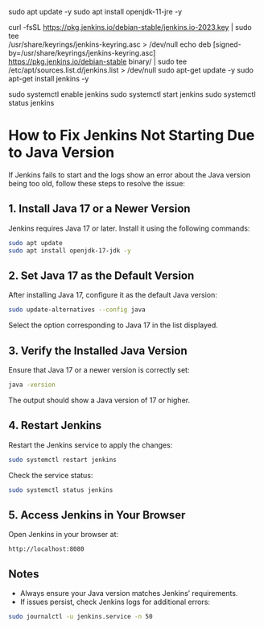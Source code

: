 

sudo apt update -y
sudo apt install openjdk-11-jre -y

curl -fsSL https://pkg.jenkins.io/debian-stable/jenkins.io-2023.key | sudo tee \
  /usr/share/keyrings/jenkins-keyring.asc > /dev/null
echo deb [signed-by=/usr/share/keyrings/jenkins-keyring.asc] \
  https://pkg.jenkins.io/debian-stable binary/ | sudo tee \
  /etc/apt/sources.list.d/jenkins.list > /dev/null
sudo apt-get update -y 
sudo apt-get install jenkins -y

sudo systemctl enable jenkins
sudo systemctl start jenkins
sudo systemctl status jenkins

# How to Fix Jenkins Not Starting Due to Java Version

If Jenkins fails to start and the logs show an error about the Java version being too old, follow these steps to resolve the issue:

## 1. Install Java 17 or a Newer Version
Jenkins requires Java 17 or later. Install it using the following commands:
```bash
sudo apt update
sudo apt install openjdk-17-jdk -y
```

## 2. Set Java 17 as the Default Version
After installing Java 17, configure it as the default Java version:
```bash
sudo update-alternatives --config java
```
Select the option corresponding to Java 17 in the list displayed.

## 3. Verify the Installed Java Version
Ensure that Java 17 or a newer version is correctly set:
```bash
java -version
```
The output should show a Java version of 17 or higher.

## 4. Restart Jenkins
Restart the Jenkins service to apply the changes:
```bash
sudo systemctl restart jenkins
```
Check the service status:
```bash
sudo systemctl status jenkins
```

## 5. Access Jenkins in Your Browser
Open Jenkins in your browser at:
```
http://localhost:8080
```

## Notes
- Always ensure your Java version matches Jenkins’ requirements.
- If issues persist, check Jenkins logs for additional errors:
```bash
sudo journalctl -u jenkins.service -n 50
```

